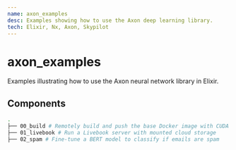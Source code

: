 ```yaml
---
name: axon_examples
desc: Examples showing how to use the Axon deep learning library.
tech: Elixir, Nx, Axon, Skypilot
---
```


# axon_examples

Examples illustrating how to use the Axon neural network library in Elixir.

## Components

```bash
.
├── 00_build # Remotely build and push the base Docker image with CUDA and Elixir
├── 01_livebook # Run a Livebook server with mounted cloud storage
├── 02_spam # Fine-tune a BERT model to classify if emails are spam
```
